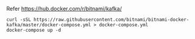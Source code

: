 Refer https://hub.docker.com/r/bitnami/kafka/

```
curl -sSL https://raw.githubusercontent.com/bitnami/bitnami-docker-kafka/master/docker-compose.yml > docker-compose.yml
docker-compose up -d
```